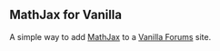 ## MathJax for Vanilla

A simple way to add [MathJax] to a [Vanilla Forums] site.

  [MathJax]:http://www.mathjax.org/
  [Vanilla Forums]:http://vanillaforums.org/